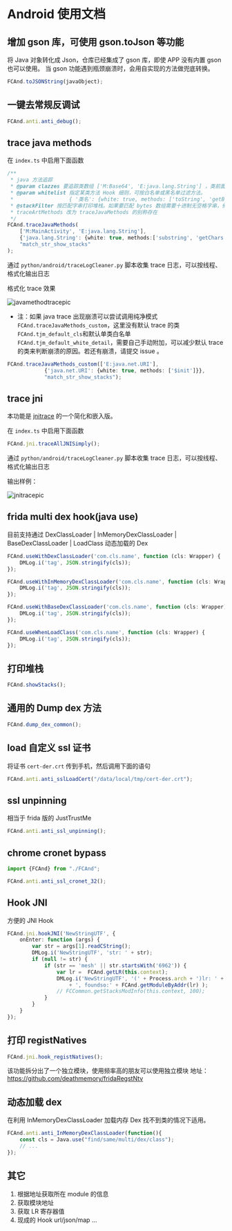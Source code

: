 # Android 使用文档

## 增加 gson 库，可使用 gson.toJson 等功能

将 Java 对象转化成 Json，仓库已经集成了 gson 库，即使 APP 没有内置 gson 也可以使用。
当 gson 功能遇到瓶颈崩溃时，会用自实现的方法做兜底转换。

```typescript
FCAnd.toJSONString(javaObject);
```

## 一键去常规反调试

```typescript
FCAnd.anti.anti_debug();
```

## trace java methods

在 `index.ts` 中启用下面函数

```typescript
/**
 * java 方法追踪
 * @param clazzes 要追踪类数组 ['M:Base64', 'E:java.lang.String'] ，类前面的 M 代表 match 模糊匹配，E 代表 equal 精确匹配
 * @param whitelist 指定某类方法 Hook 细则，可按白名单或黑名单过滤方法。
 *                  { '类名': {white: true, methods: ['toString', 'getBytes']} }
 * @stackFilter 按匹配字串打印堆栈。如果要匹配 bytes 数组需要十进制无空格字串，例如："104,113,-105"
 * traceArtMethods 改为 traceJavaMethods 的别称存在
 */
FCAnd.traceJavaMethods(
    ['M:MainActivity', 'E:java.lang.String'],
    {'java.lang.String': {white: true, methods:['substring', 'getChars']}},
    "match_str_show_stacks"
);
```

通过 `python/android/traceLogCleaner.py` 脚本收集 trace 日志，可以按线程、格式化输出日志

格式化 trace 效果

![javamethodtracepic](./pics/javamethodtracepic.jpg)

* 注：如果 java trace 出现崩溃可以尝试调用纯净模式 `FCAnd.traceJavaMethods_custom`，这里没有默认 trace 的类 `FCAnd.tjm_default_cls`和默认单类白名单`FCAnd.tjm_default_white_detail`，需要自己手动附加，可以减少默认 trace 的类来判断崩溃的原因。若还有崩溃，请提交 issue 。
```typescript
FCAnd.traceJavaMethods_custom(['E:java.net.URI'],
            {'java.net.URI': {white: true, methods: ['$init']}},
            "match_str_show_stacks");
```


## trace jni

本功能是 [jnitrace](https://github.com/chame1eon/jnitrace) 的一个简化和嵌入版。

在 `index.ts` 中启用下面函数

```typescript
FCAnd.jni.traceAllJNISimply();
```

通过 `python/android/traceLogCleaner.py` 脚本收集 trace 日志，可以按线程、格式化输出日志

输出样例：

![jnitracepic](./pics/jnitracelog.jpg)

## frida multi dex hook(java use)
目前支持通过 DexClassLoader | InMemoryDexClassLoader | BaseDexClassLoader | LoadClass 动态加载的 Dex  

```typescript
FCAnd.useWithDexClassLoader('com.cls.name', function (cls: Wrapper) {
    DMLog.i('tag', JSON.stringify(cls));
});

FCAnd.useWithInMemoryDexClassLoader('com.cls.name', function (cls: Wrapper) {
    DMLog.i('tag', JSON.stringify(cls));
});

FCAnd.useWithBaseDexClassLoader('com.cls.name', function (cls: Wrapper) {
    DMLog.i('tag', JSON.stringify(cls));
});

FCAnd.useWhenLoadClass('com.cls.name', function (cls: Wrapper) {
    DMLog.i('tag', JSON.stringify(cls));
});
```

## 打印堆栈
```typescript
FCAnd.showStacks();
```

## 通用的 Dump dex 方法
```typescript
FCAnd.dump_dex_common();
```
## load 自定义 ssl 证书

将证书 `cert-der.crt` 传到手机，然后调用下面的语句

```typescript
FCAnd.anti.anti_sslLoadCert("/data/local/tmp/cert-der.crt");
```

## ssl unpinning

相当于 frida 版的 JustTrustMe 

```typescript
FCAnd.anti.anti_ssl_unpinning();
```
## chrome cronet bypass

```typescript
import {FCAnd} from "./FCAnd";

FCAnd.anti.anti_ssl_cronet_32();
```

## Hook JNI
方便的 JNI Hook
```typescript
FCAnd.jni.hookJNI('NewStringUTF', {
    onEnter: function (args) {
        var str = args[1].readCString();
        DMLog.i('NewStringUTF', 'str: ' + str);
        if (null != str) {
            if (str == 'mesh' || str.startsWith('6962')) {
                var lr =  FCAnd.getLR(this.context);
                DMLog.i('NewStringUTF', '(' + Process.arch + ')lr: ' + lr
                    + ', foundso:' + FCAnd.getModuleByAddr(lr) );
                // FCCommon.getStacksModInfo(this.context, 100);
            }
        }
    }
});
```

## 打印 registNatives

```typescript
FCAnd.jni.hook_registNatives();
```

该功能拆分出了一个独立模块，使用频率高的朋友可以使用独立模块
地址：https://github.com/deathmemory/fridaRegstNtv

## 动态加载 dex 

在利用 InMemoryDexClassLoader 加载内存 Dex 找不到类的情况下适用。

```typescript
FCAnd.anti.anti_InMemoryDexClassLoader(function(){
    const cls = Java.use("find/same/multi/dex/class");
    // ...
});
```

## 其它

1. 根据地址获取所在 module 的信息
2. 获取模块地址
3. 获取 LR 寄存器值
4. 现成的 Hook url/json/map ...

